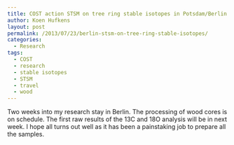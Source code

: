 ```yaml
---
title: COST action STSM on tree ring stable isotopes in Potsdam/Berlin
author: Koen Hufkens
layout: post
permalink: /2013/07/23/berlin-stsm-on-tree-ring-stable-isotopes/
categories:
  - Research
tags:
  - COST
  - research
  - stable isotopes
  - STSM
  - travel
  - wood
---
```

Two weeks into my research stay in Berlin. The processing of wood cores is on schedule. The first raw results of the 13C and 18O analysis will be in next week. I hope all turns out well as it has been a painstaking job to prepare all the samples.